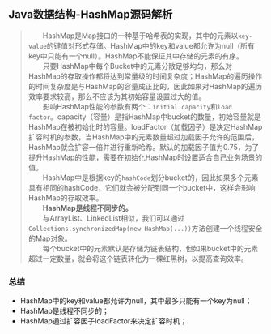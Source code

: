 ## Java数据结构-HashMap源码解析

> &emsp;&emsp;HashMap是Map接口的一种基于哈希表的实现，其中的元素以`key-value`的键值对形式存储。HashMap中的key和value都允许为null（所有key中只能有一个null）。HashMap不能保证其中存储的元素的有序。<br/>
> &emsp;&emsp;只要HashMap中每个Bucket中的元素分散足够均匀，那么对HashMap的存取操作都将达到常量级的时间复杂度；HashMap的遍历操作的时间复杂度是与HashMap的容量成正比的，因此如果对HashMap的遍历效率要求较高，那么不应该为其初始容量设置过大的值。<br/>
> &emsp;&emsp;影响HashMap性能的参数有两个：`initial capacity`和`load factor`。capacity（容量）是指HashMap中bucket的数量，初始容量就是HashMap在被初始化时的容量。loadFactor（加载因子）是决定HashMap扩容时机的参数，当HashMap中的元素数量超过加载因子允许的范围后，HashMap就会扩容一倍并进行重新哈希。默认的加载因子值为0.75，为了提升HashMap的性能，需要在初始化HashMap时设置适合自己业务场景的值。<br/>
> &emsp;&emsp;HashMap中是根据key的`hashCode`划分bucket的，因此如果多个元素具有相同的hashCode，它们就会被分配到同一个bucket中，这样会影响HashMap的存取效率。<br/>
> &emsp;&emsp;**HashMap是线程不同步的。**<br/>
> &emsp;&emsp;与ArrayList、LinkedList相似，我们可以通过`Collections.synchronizedMap(new HashMap(...))`方法创建一个线程安全的Map对象。<br/>
> &emsp;&emsp;每个bucket中的元素默认是存储为链表结构，但如果bucket中的元素超过一定数量，就会将这个链表转化为一棵红黑树，以提高查询效率。

### **总结**
* HashMap中的key和value都允许为null，其中最多只能有一个key为null；
* HashMap是线程不同步的；
* HashMap通过扩容因子loadFactor来决定扩容时机；
